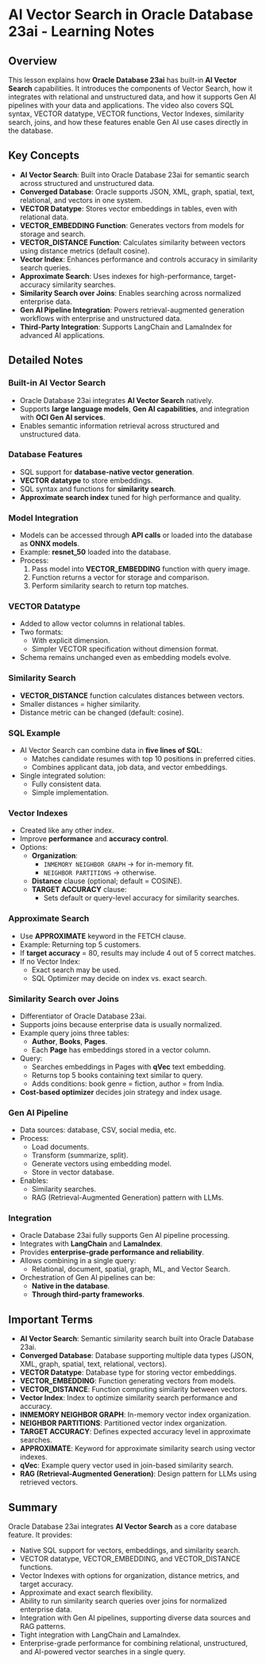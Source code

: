 # AI Vector Search in Oracle Database 23ai - Learning Notes

## Overview
This lesson explains how **Oracle Database 23ai** has built-in **AI Vector Search** capabilities. It introduces the components of Vector Search, how it integrates with relational and unstructured data, and how it supports Gen AI pipelines with your data and applications. The video also covers SQL syntax, VECTOR datatype, VECTOR functions, Vector Indexes, similarity search, joins, and how these features enable Gen AI use cases directly in the database.

## Key Concepts
- **AI Vector Search**: Built into Oracle Database 23ai for semantic search across structured and unstructured data.
- **Converged Database**: Oracle supports JSON, XML, graph, spatial, text, relational, and vectors in one system.
- **VECTOR Datatype**: Stores vector embeddings in tables, even with relational data.
- **VECTOR_EMBEDDING Function**: Generates vectors from models for storage and search.
- **VECTOR_DISTANCE Function**: Calculates similarity between vectors using distance metrics (default cosine).
- **Vector Index**: Enhances performance and controls accuracy in similarity search queries.
- **Approximate Search**: Uses indexes for high-performance, target-accuracy similarity searches.
- **Similarity Search over Joins**: Enables searching across normalized enterprise data.
- **Gen AI Pipeline Integration**: Powers retrieval-augmented generation workflows with enterprise and unstructured data.
- **Third-Party Integration**: Supports LangChain and LamaIndex for advanced AI applications.

## Detailed Notes

### Built-in AI Vector Search
- Oracle Database 23ai integrates **AI Vector Search** natively.
- Supports **large language models**, **Gen AI capabilities**, and integration with **OCI Gen AI services**.
- Enables semantic information retrieval across structured and unstructured data.

### Database Features
- SQL support for **database-native vector generation**.
- **VECTOR datatype** to store embeddings.
- SQL syntax and functions for **similarity search**.
- **Approximate search index** tuned for high performance and quality.

### Model Integration
- Models can be accessed through **API calls** or loaded into the database as **ONNX models**.
- Example: **resnet_50** loaded into the database.
- Process:
  1. Pass model into **VECTOR_EMBEDDING** function with query image.
  2. Function returns a vector for storage and comparison.
  3. Perform similarity search to return top matches.

### VECTOR Datatype
- Added to allow vector columns in relational tables.
- Two formats:
  - With explicit dimension.
  - Simpler VECTOR specification without dimension format.
- Schema remains unchanged even as embedding models evolve.

### Similarity Search
- **VECTOR_DISTANCE** function calculates distances between vectors.
- Smaller distances = higher similarity.
- Distance metric can be changed (default: cosine).

### SQL Example
- AI Vector Search can combine data in **five lines of SQL**:
  - Matches candidate resumes with top 10 positions in preferred cities.
  - Combines applicant data, job data, and vector embeddings.
- Single integrated solution:
  - Fully consistent data.
  - Simple implementation.

### Vector Indexes
- Created like any other index.
- Improve **performance** and **accuracy control**.
- Options:
  - **Organization**:
    - `INMEMORY NEIGHBOR GRAPH` → for in-memory fit.
    - `NEIGHBOR PARTITIONS` → otherwise.
  - **Distance** clause (optional; default = COSINE).
  - **TARGET ACCURACY** clause:
    - Sets default or query-level accuracy for similarity searches.

### Approximate Search
- Use **APPROXIMATE** keyword in the FETCH clause.
- Example: Returning top 5 customers.
- If **target accuracy** = 80, results may include 4 out of 5 correct matches.
- If no Vector Index:
  - Exact search may be used.
  - SQL Optimizer may decide on index vs. exact search.

### Similarity Search over Joins
- Differentiator of Oracle Database 23ai.
- Supports joins because enterprise data is usually normalized.
- Example query joins three tables:
  - **Author**, **Books**, **Pages**.
  - Each **Page** has embeddings stored in a vector column.
- Query:
  - Searches embeddings in Pages with **qVec** text embedding.
  - Returns top 5 books containing text similar to query.
  - Adds conditions: book genre = fiction, author = from India.
- **Cost-based optimizer** decides join strategy and index usage.

### Gen AI Pipeline
- Data sources: database, CSV, social media, etc.
- Process:
  - Load documents.
  - Transform (summarize, split).
  - Generate vectors using embedding model.
  - Store in vector database.
- Enables:
  - Similarity searches.
  - RAG (Retrieval-Augmented Generation) pattern with LLMs.

### Integration
- Oracle Database 23ai fully supports Gen AI pipeline processing.
- Integrates with **LangChain** and **LamaIndex**.
- Provides **enterprise-grade performance and reliability**.
- Allows combining in a single query:
  - Relational, document, spatial, graph, ML, and Vector Search.
- Orchestration of Gen AI pipelines can be:
  - **Native in the database**.
  - **Through third-party frameworks**.

## Important Terms
- **AI Vector Search**: Semantic similarity search built into Oracle Database 23ai.
- **Converged Database**: Database supporting multiple data types (JSON, XML, graph, spatial, text, relational, vectors).
- **VECTOR Datatype**: Database type for storing vector embeddings.
- **VECTOR_EMBEDDING**: Function generating vectors from models.
- **VECTOR_DISTANCE**: Function computing similarity between vectors.
- **Vector Index**: Index to optimize similarity search performance and accuracy.
- **INMEMORY NEIGHBOR GRAPH**: In-memory vector index organization.
- **NEIGHBOR PARTITIONS**: Partitioned vector index organization.
- **TARGET ACCURACY**: Defines expected accuracy level in approximate searches.
- **APPROXIMATE**: Keyword for approximate similarity search using vector indexes.
- **qVec**: Example query vector used in join-based similarity search.
- **RAG (Retrieval-Augmented Generation)**: Design pattern for LLMs using retrieved vectors.

## Summary
Oracle Database 23ai integrates **AI Vector Search** as a core database feature. It provides:
- Native SQL support for vectors, embeddings, and similarity search.
- VECTOR datatype, VECTOR_EMBEDDING, and VECTOR_DISTANCE functions.
- Vector Indexes with options for organization, distance metrics, and target accuracy.
- Approximate and exact search flexibility.
- Ability to run similarity search queries over joins for normalized enterprise data.
- Integration with Gen AI pipelines, supporting diverse data sources and RAG patterns.
- Tight integration with LangChain and LamaIndex.
- Enterprise-grade performance for combining relational, unstructured, and AI-powered vector searches in a single query.

